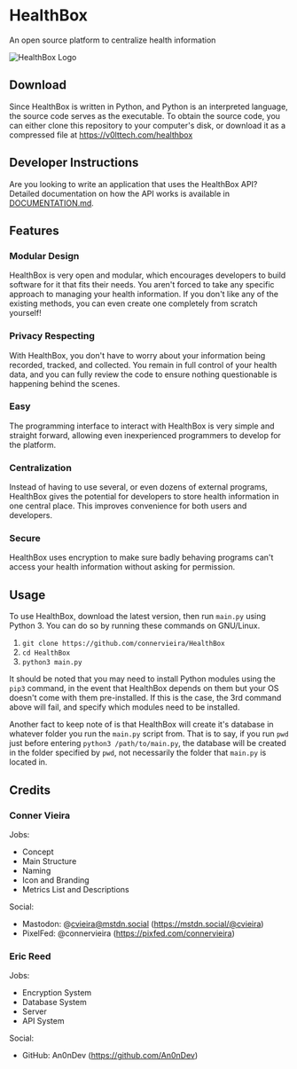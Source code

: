 # HealthBox

An open source platform to centralize health information

![HealthBox Logo](https://v0lttech.com/assets/img/healthboxlogo.png)


## Download

Since HealthBox is written in Python, and Python is an interpreted language, the source code serves as the executable. To obtain the source code, you can either clone this repository to your computer's disk, or download it as a compressed file at <https://v0lttech.com/healthbox>


## Developer Instructions

Are you looking to write an application that uses the HealthBox API? Detailed documentation on how the API works is available in [DOCUMENTATION.md](DOCUMENTATION.md).


## Features

### Modular Design

HealthBox is very open and modular, which encourages developers to build software for it that fits their needs. You aren't forced to take any specific approach to managing your health information. If you don't like any of the existing methods, you can even create one completely from scratch yourself!

### Privacy Respecting

With HealthBox, you don't have to worry about your information being recorded, tracked, and collected. You remain in full control of your health data, and you can fully review the code to ensure nothing questionable is happening behind the scenes.

### Easy

The programming interface to interact with HealthBox is very simple and straight forward, allowing even inexperienced programmers to develop for the platform.

### Centralization

Instead of having to use several, or even dozens of external programs, HealthBox gives the potential for developers to store health information in one central place. This improves convenience for both users and developers.

### Secure

HealthBox uses encryption to make sure badly behaving programs can't access your health information without asking for permission.


## Usage

To use HealthBox, download the latest version, then run `main.py` using Python 3. You can do so by running these commands on GNU/Linux.

1. `git clone https://github.com/connervieira/HealthBox`
2. `cd HealthBox`
3. `python3 main.py`

It should be noted that you may need to install Python modules using the `pip3` command, in the event that HealthBox depends on them but your OS doesn't come with them pre-installed. If this is the case, the 3rd command above will fail, and specify which modules need to be installed.

Another fact to keep note of is that HealthBox will create it's database in whatever folder you run the `main.py` script from. That is to say, if you run `pwd` just before entering `python3 /path/to/main.py`, the database will be created in the folder specified by `pwd`, not necessarily the folder that `main.py` is located in.


## Credits
### Conner Vieira
Jobs:
* Concept
* Main Structure
* Naming
* Icon and Branding
* Metrics List and Descriptions

Social:
* Mastodon: @cvieira@mstdn.social (https://mstdn.social/@cvieira)
* PixelFed: @connervieira (https://pixfed.com/connervieira)

### Eric Reed
Jobs:
* Encryption System
* Database System
* Server
* API System

Social:
* GitHub: An0nDev (https://github.com/An0nDev)
